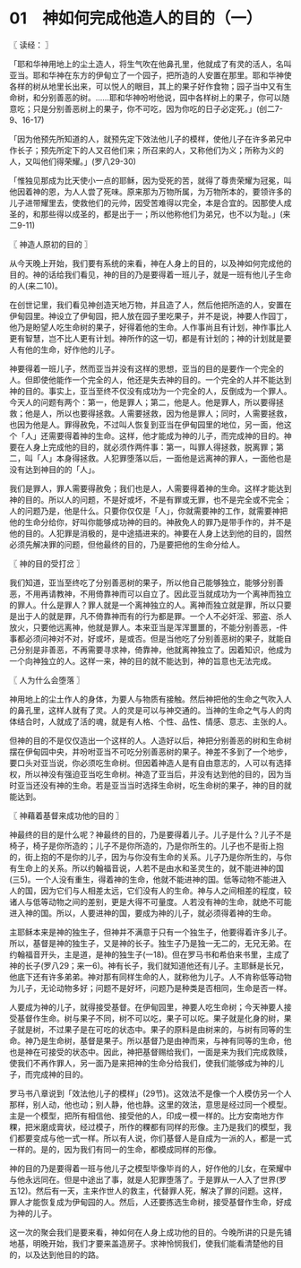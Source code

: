 # 01　神如何完成他造人的目的（一）



〖 读经： 〗

「耶和华神用地上的尘土造人，将生气吹在他鼻孔里，他就成了有灵的活人，名叫亚当。耶和华神在东方的伊甸立了一个园子，把所造的人安置在那里。耶和华神使各样的树从地里长出来，可以悦人的眼目，其上的果子好作食物；园子当中又有生命树，和分别善恶的树。……耶和华神吩咐他说，园中各样树上的果子，你可以随意吃；只是分别善恶树上的果子，你不可吃，因为你吃的日子必定死。」(创二7-9、16-17)

「因为他预先所知道的人，就预先定下效法他儿子的模样，使他儿子在许多弟兄中作长子；预先所定下的人又召他们来；所召来的人，又称他们为义；所称为义的人，又叫他们得荣耀。」(罗八29-30)

「惟独见那成为比天使小一点的耶稣，因为受死的苦，就得了尊贵荣耀为冠冕，叫他因着神的恩，为人人尝了死味。原来那为万物所属，为万物所本的，要领许多的儿子进带耀里去，使救他们的元帅，因受苦难得以完全，本是合宜的。因那使人成圣的，和那些得以成圣的，都是出于一；所以他称他们为弟兄，也不以为耻。」(来二9-11)



〖 神造人原初的目的 〗

从今天晚上开始，我们要有系统的来看，神在人身上的目的，以及神如何完成他的目的。神的话给我们看见，神的目的乃是要得着一班儿子，就是一班有他儿子生命的人(来二10)。

在创世记里，我们看见神创造天地万物，并且造了人，然后他把所造的人，安置在伊甸园里。神设立了伊甸园，把人放在园子里吃果子，并不是说，神要人作园丁，他乃是盼望人吃生命树的果子，好得着他的生命。人作事尚且有计划，神作事比人更有智慧，岂不比人更有计划。神所作的这一切，都是有计划的；神的计划就是要人有他的生命，好作他的儿子。

神要得着一班儿子，然而亚当并没有这样的思想，亚当的目的是要作一个完全的人。但即使他能作一个完全的人，他还是失去神的目的。一个完全的人并不能达到神的目的。事实上，亚当至终不仅没有成功为一个完全的人，反倒成为一个罪人。今天人的问题有两个：第一，他是罪人；第二，他是人。他是罪人，所以要得拯救；他是人，所以也要得拯救。人需要拯救，因为他是罪人；同时，人需要拯救，也因为他是人。罪得赦免，不过叫人恢复到亚当在伊甸园里的地位，另一面，他这个「人」还需要得着神的生命。这样，他才能成为神的儿子，而完成神的目的。神要在人身上完成他的目的，就必须作两件事：第一，叫罪人得拯救，脱离罪；第二，叫「人」本身得拯救。人犯罪堕落以后，一面他是远离神的罪人，一面他也是没有达到神目的的「人」。

我们是罪人，罪人需要得赦免；我们也是人，人需要得着神的生命。这样才能达到神的目的。所以人的问题，不是好或坏，不是有罪或无罪，也不是完全或不完全；人的问题乃是，他是什么。只要你仅仅是「人」，你就需要神的工作，就需要神把他的生命分给你，好叫你能够成功神的目的。神赦免人的罪乃是带手作的，并不是他的目的。人犯罪是消极的，是中途插进来的。神要在人身上达到他的目的，固然必须先解决罪的问题，但他最终的目的，乃是要把他的生命分给人。



〖 神的目的受打岔 〗

我们知道，亚当至终吃了分别善恶树的果子，所以他自己能够独立，能够分别善恶，不用再请教神，不用倚靠神而可以自立了。因此亚当就成功为一个离神而独立的罪人。什么是罪人？罪人就是一个离神独立的人。离神而独立就是罪，所以只要是出于人的就是罪，凡不倚靠神而有的行为都是罪。一个人不必奸淫、邪盗、杀人放火，只要他远离神，他就是罪人。本来亚当是浑浑噩噩的，不能分别善恶，-件事都必须问神对不对，好或坏，是或否。但是当他吃了分别善恶树的果子，就能自己分别是非善恶，不再需要寻求神，倚靠神，他就离神独立了。因着知识，他成为一个向神独立的人。这样一来，神的目的就不能达到，神的旨意也无法完成。



〖 人为什么会堕落 〗

神用地上的尘土作人的身体，为要人与物质有接触。然后神把他的生命之气吹入人的鼻孔里，这样人就有了灵。人的灵是可以与神交通的。当神的生命之气与人的肉体结合时，人就成了活的魂，就是有人格、个性、品性、情感、意志、主张的人。

但神的目的不是仅仅造出一个这样的人。人造好以后，神把分别善恶的树和生命树摆在伊甸园中央，并吩咐亚当不可吃分别善恶树的果子。神差不多到了一个地步，要口头对亚当说，你必须吃生命树。但因着神造人是有自由意志的，人可以有选择权，所以神没有强迫亚当吃生命树。神造了亚当后，并没有达到他的目的，因为当时亚当还没有神的生命。若是亚当当时选择生命树，吃生命树的果子，神的目的就能达到。



〖 神藉着基督来成功他的目的 〗

神最终的目的是什么呢？神最终的目的，乃是要得着儿子。儿子是什么？儿子不是椅子，椅子是你所造的；儿子不是你所造的，乃是你所生的。儿子也不是街上抱的，街上抱的不是你的儿子，因为与你没有生命的关系。儿子乃是你所生的，与你有生命上的关系。所以约翰福音说，人若不是由水和圣灵生的，就不能进神的国(三5)。一个人没有重生，得着神的生命，他就不能进神的国。低等动物不能进入人的国，因为它们与人相差太远，它们没有人的生命。神与人之间相差的程度，较诸人与低等动物之间的差别，更是大得不可量度。人若没有神的生命，就绝不可能进入神的国。所以，人要进神的国，要成为神的儿子，就必须得着神的生命。

主耶稣本来是神的独生子，但神并不满意于只有一个独生子，他要得着许多儿子。所以，基督是神的独生子，又是神的长子。独生子乃是独一无二的，无兄无弟。在约翰福音开头，主是道，是神的独生子(一18)。但在罗马书和希伯来书里，主成了神的长子(罗八29；来一6)。神有长子，我们就知道他还有儿子。主耶稣是长兄，他底下还有许多弟弟。神对那有同样生命的人，就称他为儿子。人不肯称低等动物为儿子，无论动物多好；问题不是好坏，问题乃是种类是否相同，生命是否一样。

人要成为神的儿子，就得接受基督。在伊甸园里，神要人吃生命树；今天神要人接受基督作生命。树与果子不同，树不可以吃，果子可以吃。果子就是化身的树，果子就是树，不过果子是在可吃的状态中。果子的原料是由树来的，与树有同等的生命。神乃是生命树，基督是果子。所以基督乃是由神而来，与神有同等的生命，他也是神在可接受的状态中。因此，神把基督赐给我们，一面是来为我们完成救赎，使我们不再作罪人，另一面乃是来把神的生命分给我们，使我们能够成为神的儿子，而完成神的目的。

罗马书八章说到「效法他儿子的模样」(29节)。这效法不是像一个人模仿另一个人那样，别人动，他也动；别人静，他也静。这里的效法，意思是经过同一个模型。主是一个模型，把所有相信他、接受他的人，印成一模一样的。比方安南地方作粿，把米磨成膏状，经过模子，所作的粿都有同样的形像。主乃是我们的模型，我们都要变成与他一式一样。所以有人说，你们基督人是自成为一派的人，都是一式一样的。是的，因为我们有同一的生命，都模成同样的形像。

神的目的乃是要得着一班与他儿子之模型毕像毕肖的人，好作他的儿女，在荣耀中与他永远同在。但是中途出了事，就是人犯罪堕落了。于是罪从一人入了世界(罗五12)。然后有一天，主来作世人的救主，代替罪人死，解决了罪的问题。这样，罪人才能恢复成为伊甸园的人。然后，人还要拣选生命树，接受基督作生命，好成为神的儿子。

这一次的聚会我们是要来看，神如何在人身上成功他的目的。今晚所讲的只是先铺地基，明晚开始，我们才要来盖造房子。求神怜悯我们，使我们能看清楚他的目的，以及达到他目的的路。

